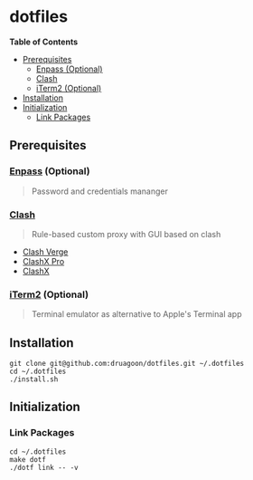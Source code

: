 <h1>dotfiles</h1>

**Table of Contents**

- [Prerequisites](#prerequisites)
  - [Enpass (Optional)](#enpass-optional)
  - [Clash](#clash)
  - [iTerm2 (Optional)](#iterm2-optional)
- [Installation](#installation)
- [Initialization](#initialization)
  - [Link Packages](#link-packages)

## Prerequisites

### [Enpass](https://www.enpass.io/) (Optional)

> Password and credentials mananger

### [Clash](https://github.com/Dreamacro/clash)

> Rule-based custom proxy with GUI based on clash

- [Clash Verge](https://github.com/clash-verge-rev/clash-verge-rev)
- [ClashX Pro](https://install.appcenter.ms/users/clashx/apps/clashx-pro/distribution_groups/public)
- [ClashX](https://github.com/yichengchen/clashX)

### [iTerm2](https://iterm2.com/) (Optional)

> Terminal emulator as alternative to Apple's Terminal app

## Installation

```shell
git clone git@github.com:druagoon/dotfiles.git ~/.dotfiles
cd ~/.dotfiles
./install.sh
```

## Initialization

### Link Packages

```shell
cd ~/.dotfiles
make dotf
./dotf link -- -v
```
